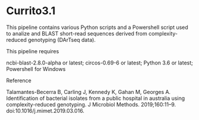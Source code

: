 # Currito3.1

This pipeline contains various Python scripts and a Powershell script used to analize and BLAST short-read sequences derived from complexity-reduced genotyping (DArTseq data).

This pipeline requires 

ncbi-blast-2.8.0-alpha or latest;
circos-0.69-6 or latest;
Python 3.6 or latest;
Powershell for Windows


Reference

Talamantes-Becerra B, Carling J, Kennedy K, Gahan M, Georges A. 
Identification of bacterial isolates from a public hospital in australia using complexity-reduced genotyping. 
J Microbiol Methods. 2019;160:11–9. doi:10.1016/j.mimet.2019.03.016.
